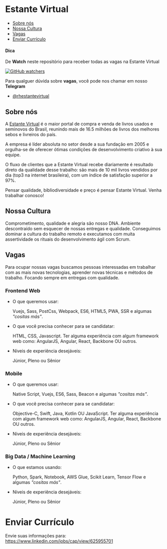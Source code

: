 # Estante Virtual

* [Sobre nós](#sobre-nós)
* [Nossa Cultura](#nossa-cultura)
* [Vagas](#vagas)
* [Enviar Currículo](#enviar-currículo)

#### Dica

De **Watch** neste repositório para receber todas as vagas na Estante Virtual

[![GitHub watchers](https://img.shields.io/github/watchers/estantevirtual/vagas.svg?style=social&label=Watch)](https://github.com/estantevirtual/vagas)

Para qualguer dúvida sobre **vagas**, você pode nos chamar em nosso **Telegram**

* [@rhestantevirtual](https://t.me/rhestantevirtual)

## Sobre nós

A [Estante Virtual](https://estantevirtual.com.br) é o maior portal de compra e venda de livros usados
e seminovos do Brasil, reunindo mais de 16.5 milhões de livros dos melhores sebos e livreiros do país. 

A empresa é líder absoluta no setor desde a sua fundação em 2005
e orgulha-se de oferecer ótimas condições de desenvolvimento criativo à sua equipe.  

O fluxo de clientes que a Estante Virtual recebe diariamente 
é resultado direto da qualidade desse trabalho: são mais de 10 mil livros vendidos por dia
(top3 na internet brasileira), com um índice de satisfação superior a 97%.

Pensar qualidade, bibliodiversidade e preço é pensar Estante Virtual. Venha trabalhar conosco!

## Nossa Cultura

Comprometimento, qualidade e alegria são nosso DNA. Ambiente descontraído sem esquecer de nossas
entregas e qualidade. Conseguimos dominar a cultura do trabalho remoto e executamos com muita 
assertividade os rituais do desenvolvimento ágil com Scrum.

## Vagas

Para ocupar nossas vagas buscamos pessoas interessadas em trabalhar com as mais novas tecnologias,
aprender novas técnicas e métodos de trabalho. Focando sempre em entregas com qualidade.

### Frontend Web

* O que queremos usar:

  Vuejs, Sass, PostCss, Webpack, ES6, HTML5, PWA, SSR e algumas *"cositas más"*.
    
* O que você precisa conhecer para se candidatar:

  HTML, CSS, Javascript. 
  Ter alguma experiência com algum framework web como: AngularJS, Angular, React, Backbone OU outros.
  
* Níveis de experiência desejáveis:

  Júnior, Pleno ou Sênior
  
### Mobile

* O que queremos usar:

  Native Script, Vuejs, ES6, Sass, Beacon e algumas *"cositas más"*.
    
* O que você precisa conhecer para se candidatar:

  Objective-C, Swift, Java, Kotlin OU JavaScript.
  Ter alguma experiência com algum framework web como: AngularJS, Angular, React, Backbone OU outros.
  
* Níveis de experiência desejáveis:

  Júnior, Pleno ou Sênior
  
### Big Data / Machine Learning

* O que estamos usando:

  Python, Spark, Notebook, AWS Glue, Scikit Learn, Tensor Flow e algumas *"cositas más"*.

* Níveis de experiência desejáveis:

  Júnior, Pleno ou Sênior

# Enviar Currículo

Envie suas informações para: https://www.linkedin.com/jobs/cap/view/625955701
